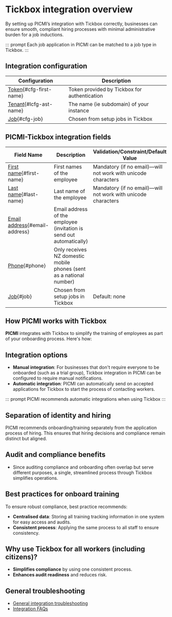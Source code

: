 # Tickbox integration overview

By setting up PICMI’s integration with Tickbox correctly, businesses can ensure smooth, compliant hiring processes with
minimal administrative burden for a job inductions.

::: prompt
Each job application in PICMI can be matched to a job type in Tickbox.
:::

## Integration configuration

| Configuration                             | Description                                  |
|-------------------------------------------|----------------------------------------------|
| [Token](#cfg-first-name){#cfg-first-name} | Token provided by Tickbox for authentication |
| [Tenant](#cfg-last-name){#lcfg-ast-name}  | The  name (ie subdomain) of your instance    |
| [Job](#cfg-job){#cfg-job}                 | Chosen from setup jobs in Tickbox            |

## PICMI-Tickbox integration fields

| Field Name                                      | Description                                                          | Validation/Constraint/Default Value                           | Source                    |
|-------------------------------------------------|----------------------------------------------------------------------|---------------------------------------------------------------|---------------------------|
| [First name](#first-name){#first-name}          | First names of the employee                                          | Mandatory (if no email)—will not work with unicode characters | Personal Information      |
| [Last name](#last-name){#last-name}             | Last name of the employee                                            | Mandatory (if no email)—will not work with unicode characters | Personal Information      |
| [Email address](#email-address){#email-address} | Email address of the employee (invitation is send out automatically) |                                                               | Personal Information      |
| [Phone](#phone){#phone}                         | Only receives NZ domestic mobile phones (sent as a national number)  |                                                               | Personal Information      |
| [Job](#job){#job}                               | Chosen from setup jobs in Tickbox                                    | Default: none                                                 | Integration Configuration |

<explanation>

## How PICMI works with Tickbox

**PICMI** integrates with Tickbox to simplify the training of employees as part of your onboarding process. Here's how:

## Integration options

- **Manual integration**: For businesses that don't require everyone to be onboarded (such as a trial group), Tickbox
  integration in PICMI can be configured to require manual notifications.
- **Automatic integration**: PICMI can automatically send on accepted applications for Tickbox to start the process of
  contacting workers.

::: prompt
PICMI recommends automatic integrations when using Tickbox
:::

## Separation of identity and hiring

PICMI recommends onboarding/training separately from the application process of hiring. This ensures that hiring
decisions and compliance remain distinct but aligned.

## Audit and compliance benefits

- Since auditing compliance and onboarding often overlap but serve different purposes, a single, streamlined process
  through Tickbox simplifies operations.

## Best practices for onboard training

To ensure robust compliance, best practice recommends:

- **Centralised data**: Storing all training tracking information in one system for easy access and audits.
- **Consistent process**: Applying the same process to all staff to ensure consistency.

## Why use Tickbox for all workers (including citizens)?

- **Simplifies compliance** by using one consistent process.
- **Enhances audit readiness** and reduces risk.

## General troubleshooting

- [General integration troubleshooting](integrations#troubleshooting)
- [Integration FAQs](../faqs#integrations)

</explanation>
